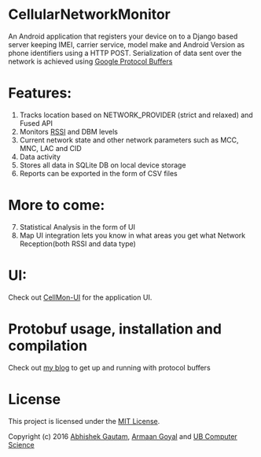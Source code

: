 # CellularNetworkMonitor

An Android application that registers your device on to a Django based server keeping IMEI, 
carrier service, model make and Android Version as phone identifiers using a HTTP POST. 
Serialization of data sent over the network is achieved using [Google Protocol Buffers](https://github.com/google/protobuf) 

# Features:  
1. Tracks location based on NETWORK_PROVIDER (strict and relaxed) and Fused API  
2. Monitors [RSSI](https://en.wikipedia.org/wiki/Received_signal_strength_indication) and DBM levels  
3. Current network state and other network parameters such as MCC, MNC, LAC and CID  
4. Data activity  
5. Stores all data in SQLite DB on local device storage  
6. Reports can be exported in the form of CSV files  
 
# More to come:
7. Statistical Analysis in the form of UI  
8. Map UI integration lets you know in what areas you get what Network Reception(both RSSI and data type)

# UI:
Check out [CellMon-UI](https://github.com/gautamgitspace/CellMon-UI) for the application UI.

# Protobuf usage, installation and compilation
Check out [my blog](http://www.acsu.buffalo.edu/~agautam2/gistblog/furtherdown/protocolbuffers.html) to get up and running with protocol buffers

# License
This project is licensed under the [MIT License](https://en.wikipedia.org/wiki/MIT_License).

Copyright (c) 2016 [Abhishek Gautam](http://www.acsu.buffalo.edu/~agautam2/), [Armaan Goyal](http://www.acsu.buffalo.edu/~armaango/) and [UB Computer Science](https://www.cse.buffalo.edu/)
